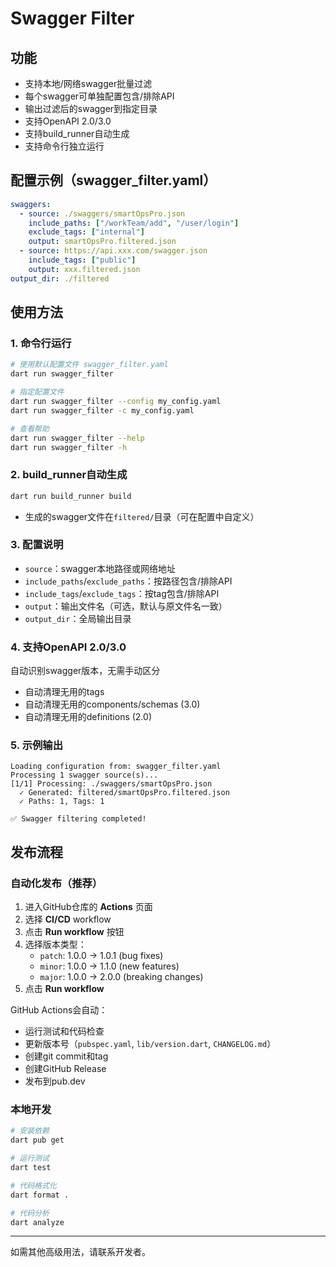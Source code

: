 # Swagger Filter

## 功能
- 支持本地/网络swagger批量过滤
- 每个swagger可单独配置包含/排除API
- 输出过滤后的swagger到指定目录
- 支持OpenAPI 2.0/3.0
- 支持build_runner自动生成
- 支持命令行独立运行

## 配置示例（swagger_filter.yaml）
```yaml
swaggers:
  - source: ./swaggers/smartOpsPro.json
    include_paths: ["/workTeam/add", "/user/login"]
    exclude_tags: ["internal"]
    output: smartOpsPro.filtered.json
  - source: https://api.xxx.com/swagger.json
    include_tags: ["public"]
    output: xxx.filtered.json
output_dir: ./filtered
```

## 使用方法

### 1. 命令行运行
```sh
# 使用默认配置文件 swagger_filter.yaml
dart run swagger_filter

# 指定配置文件
dart run swagger_filter --config my_config.yaml
dart run swagger_filter -c my_config.yaml

# 查看帮助
dart run swagger_filter --help
dart run swagger_filter -h
```

### 2. build_runner自动生成
```sh
dart run build_runner build
```
- 生成的swagger文件在`filtered/`目录（可在配置中自定义）

### 3. 配置说明
- `source`：swagger本地路径或网络地址
- `include_paths`/`exclude_paths`：按路径包含/排除API
- `include_tags`/`exclude_tags`：按tag包含/排除API
- `output`：输出文件名（可选，默认与原文件名一致）
- `output_dir`：全局输出目录

### 4. 支持OpenAPI 2.0/3.0
自动识别swagger版本，无需手动区分
- 自动清理无用的tags
- 自动清理无用的components/schemas (3.0)
- 自动清理无用的definitions (2.0)

### 5. 示例输出
```
Loading configuration from: swagger_filter.yaml
Processing 1 swagger source(s)...
[1/1] Processing: ./swaggers/smartOpsPro.json
  ✓ Generated: filtered/smartOpsPro.filtered.json
  ✓ Paths: 1, Tags: 1

✅ Swagger filtering completed!
```

## 发布流程

### 自动化发布（推荐）
1. 进入GitHub仓库的 **Actions** 页面
2. 选择 **CI/CD** workflow
3. 点击 **Run workflow** 按钮
4. 选择版本类型：
   - `patch`: 1.0.0 → 1.0.1 (bug fixes)
   - `minor`: 1.0.0 → 1.1.0 (new features)  
   - `major`: 1.0.0 → 2.0.0 (breaking changes)
5. 点击 **Run workflow**

GitHub Actions会自动：
- 运行测试和代码检查
- 更新版本号（`pubspec.yaml`, `lib/version.dart`, `CHANGELOG.md`）
- 创建git commit和tag
- 创建GitHub Release
- 发布到pub.dev

### 本地开发
```bash
# 安装依赖
dart pub get

# 运行测试
dart test

# 代码格式化
dart format .

# 代码分析
dart analyze
```

---
如需其他高级用法，请联系开发者。
